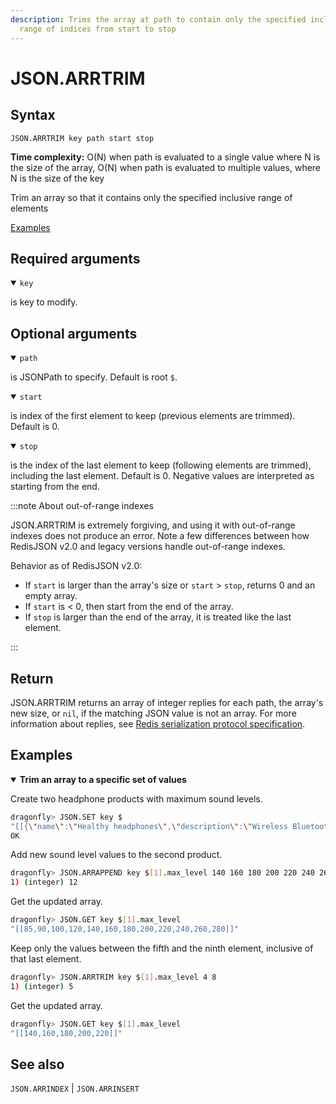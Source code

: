```yaml
---
description: Trims the array at path to contain only the specified inclusive
  range of indices from start to stop
---
```


# JSON.ARRTRIM

## Syntax

    JSON.ARRTRIM key path start stop

**Time complexity:** O(N) when path is evaluated to a single value where N is the size of the array, O(N) when path is evaluated to multiple values, where N is the size of the key

Trim an array so that it contains only the specified inclusive range of elements

[Examples](#examples)

## Required arguments

<details open><summary><code>key</code></summary> 

is key to modify.
</details>

## Optional arguments

<details open><summary><code>path</code></summary> 

is JSONPath to specify. Default is root `$`.
</details>

<details open><summary><code>start</code></summary> 

is index of the first element to keep (previous elements are trimmed). Default is 0. 
</details>

<details open><summary><code>stop</code></summary> 

is the index of the last element to keep (following elements are trimmed), including the last element. Default is 0. Negative values are interpreted as starting from the end.
</details>

:::note About out-of-range indexes


JSON.ARRTRIM is extremely forgiving, and using it with out-of-range indexes does not produce an error. Note a few differences between how RedisJSON v2.0 and legacy versions handle out-of-range indexes.

Behavior as of RedisJSON v2.0:

* If `start` is larger than the array's size or `start` > `stop`, returns 0 and an empty array. 
* If `start` is < 0, then start from the end of the array.
* If `stop` is larger than the end of the array, it is treated like the last element.

:::

## Return

JSON.ARRTRIM returns an array of integer replies for each path, the array's new size, or `nil`, if the matching JSON value is not an array.
For more information about replies, see [Redis serialization protocol specification](https://redis.io/docs/reference/protocol-spec). 

## Examples

<details open>
<summary><b>Trim an array to a specific set of values</b></summary>

Create two headphone products with maximum sound levels.

``` bash
dragonfly> JSON.SET key $
"[[{\"name\":\"Healthy headphones\",\"description\":\"Wireless Bluetooth headphones with noise-cancelling technology\",\"connection\":{\"wireless\":true,\"type\":\"Bluetooth\"},\"price\":99.98,\"stock\":25,\"colors\":[\"black\",\"silver\"],\"max_level\":[60,70,80]},{\"name\":\"Noisy headphones\",\"description\":\"Wireless Bluetooth headphones with noise-cancelling technology\",\"connection\":{\"wireless\":true,\"type\":\"Bluetooth\"},\"price\":99.98,\"stock\":25,\"colors\":[\"black\",\"silver\"],\"max_level\":[85,90,100,120]}]]"
OK
```

Add new sound level values to the second product.

``` bash
dragonfly> JSON.ARRAPPEND key $[1].max_level 140 160 180 200 220 240 260 280
1) (integer) 12
```

Get the updated array.

``` bash
dragonfly> JSON.GET key $[1].max_level
"[[85,90,100,120,140,160,180,200,220,240,260,280]]"
```

Keep only the values between the fifth and the ninth element, inclusive of that last element.

``` bash
dragonfly> JSON.ARRTRIM key $[1].max_level 4 8
1) (integer) 5
```

Get the updated array.

``` bash
dragonfly> JSON.GET key $[1].max_level
"[[140,160,180,200,220]]"
```
</details>

## See also

`JSON.ARRINDEX` | `JSON.ARRINSERT`
